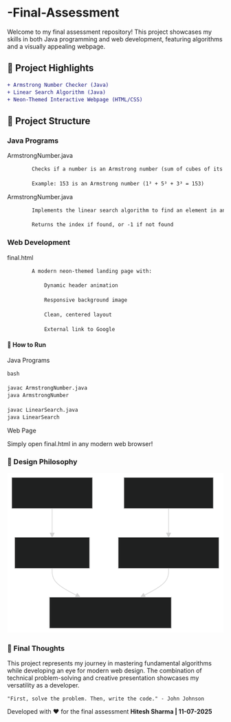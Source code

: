 # -Final-Assessment
Welcome to my final assessment repository! This project showcases my skills in both Java programming and web development, featuring algorithms and a visually appealing webpage.

## 🌟 Project Highlights

```diff
+ Armstrong Number Checker (Java)
+ Linear Search Algorithm (Java)
+ Neon-Themed Interactive Webpage (HTML/CSS)
```

## 📁 Project Structure
### Java Programs

ArmstrongNumber.java
```diff
        Checks if a number is an Armstrong number (sum of cubes of its digits equals the number itself)

        Example: 153 is an Armstrong number (1³ + 5³ + 3³ = 153)
```
  ArmstrongNumber.java
```diff 
        Implements the linear search algorithm to find an element in an array

        Returns the index if found, or -1 if not found
```
### Web Development

  final.html
```diff
        A modern neon-themed landing page with:

            Dynamic header animation

            Responsive background image

            Clean, centered layout

            External link to Google
```

#### 🚀 How to Run

Java Programs
```diff
bash

javac ArmstrongNumber.java
java ArmstrongNumber

javac LinearSearch.java
java LinearSearch
```
Web Page

Simply open final.html in any modern web browser!
### 🎨 Design Philosophy

![Design Philosophy](https://github.com/theh1t3sh/-Final-Assessment/blob/main/scr/imgg.svg)



### 📝 Final Thoughts

This project represents my journey in mastering fundamental algorithms while developing an eye for modern web design. The combination of technical problem-solving and creative presentation showcases my versatility as a developer.

    "First, solve the problem. Then, write the code." - John Johnson

Developed with ❤️ for the final assessment **Hitesh Sharma | 11-07-2025**

